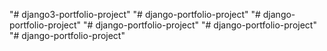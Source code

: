"# django3-portfolio-project" 
"# django-portfolio-project" 
"# django-portfolio-project" 
"# django-portfolio-project" 
"# django-portfolio-project" 
"# django-portfolio-project" 

